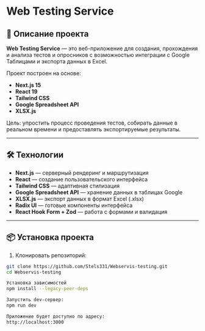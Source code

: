 # Web Testing Service

## 🚀 Описание проекта

**Web Testing Service** — это веб-приложение для создания, прохождения и анализа тестов и опросников с возможностью интеграции с Google Таблицами и экспорта данных в Excel.

Проект построен на основе:
- **Next.js 15**
- **React 19**
- **Tailwind CSS**
- **Google Spreadsheet API**
- **XLSX.js**

Цель: упростить процесс проведения тестов, собирать данные в реальном времени и предоставлять экспортируемые результаты.

---

## 🛠️ Технологии

- **Next.js** — серверный рендеринг и маршрутизация
- **React** — создание пользовательского интерфейса
- **Tailwind CSS** — адаптивная стилизация
- **Google Spreadsheet API** — хранение данных в таблицах Google
- **XLSX.js** — экспорт данных в формат Excel (.xlsx)
- **Radix UI** — готовые компоненты интерфейса
- **React Hook Form + Zod** — работа с формами и валидация

---

## 📦 Установка проекта

1. Клонировать репозиторий:

```bash
git clone https://github.com/Stels331/Webservis-testing.git
cd Webservis-testing

Установка зависимостей
npm install --legacy-peer-deps

Запустить dev-сервер:
npm run dev

Приложение будет доступно по адресу:
http://localhost:3000
